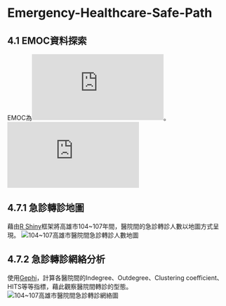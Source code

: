# Emergency-Healthcare-Safe-Path

## 4.1 EMOC資料探索
EMOC為![高雄市緊急醫療資訊整合中心](http://emoc.org.tw/emoc/index.php)。
![R Markdown](https://github.com/nightheronry/Emergency-Healthcare-Safe-Path/blob/master/4.1_Exploratory%20Data/EMOC_example_chisquare.html)

## 4.7.1 急診轉診地圖
藉由[R Shiny](https://shiny.rstudio.com/)框架將高雄市104~107年間，醫院間的急診轉診人數以地圖方式呈現。
![104~107高雄市醫院間急診轉診人數地圖](https://raw.githubusercontent.com/nightheronry/Emergency-Healthcare-Safe-Path/master/4.7_Emergency%20referral%20pathways%20analysis/img/map.PNG)

## 4.7.2 急診轉診網絡分析
使用[Gephi](https://gephi.org/)，計算各醫院間的Indegree、Outdegree、Clustering coefficient、HITS等等指標，藉此觀察醫院間轉診的型態。
![104~107高雄市醫院間急診轉診網絡圖](https://raw.githubusercontent.com/nightheronry/Emergency-Healthcare-Safe-Path/master/4.7_Emergency%20referral%20pathways%20analysis/img/network.PNG)
